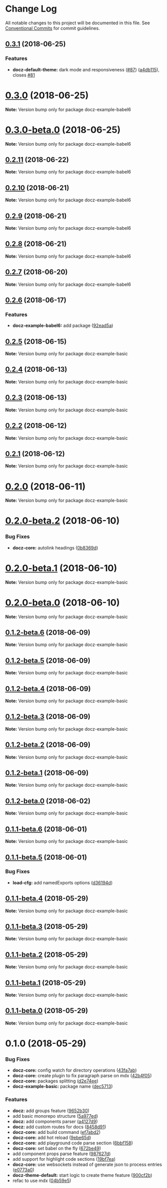 # Change Log

All notable changes to this project will be documented in this file.
See [Conventional Commits](https://conventionalcommits.org) for commit guidelines.

<a name="0.3.1"></a>
## [0.3.1](https://github.com/pedronauck/docz/compare/v0.2.11...v0.3.1) (2018-06-25)


### Features

* **docz-default-theme:** dark mode and responsiveness ([#87](https://github.com/pedronauck/docz/issues/87)) ([a4db115](https://github.com/pedronauck/docz/commit/a4db115)), closes [#81](https://github.com/pedronauck/docz/issues/81)




<a name="0.3.0"></a>
# [0.3.0](https://github.com/pedronauck/docz/compare/v0.3.0-beta.0...v0.3.0) (2018-06-25)




**Note:** Version bump only for package docz-example-babel6

<a name="0.3.0-beta.0"></a>
# [0.3.0-beta.0](https://github.com/pedronauck/docz/compare/v0.2.11...v0.3.0-beta.0) (2018-06-25)




**Note:** Version bump only for package docz-example-babel6

<a name="0.2.11"></a>
## [0.2.11](https://github.com/pedronauck/docz/compare/v0.2.10...v0.2.11) (2018-06-22)




**Note:** Version bump only for package docz-example-babel6

<a name="0.2.10"></a>
## [0.2.10](https://github.com/pedronauck/docz/compare/v0.2.9...v0.2.10) (2018-06-21)




**Note:** Version bump only for package docz-example-babel6

<a name="0.2.9"></a>
## [0.2.9](https://github.com/pedronauck/docz/compare/v0.2.8...v0.2.9) (2018-06-21)




**Note:** Version bump only for package docz-example-babel6

<a name="0.2.8"></a>
## [0.2.8](https://github.com/pedronauck/docz/compare/v0.2.7...v0.2.8) (2018-06-21)




**Note:** Version bump only for package docz-example-babel6

<a name="0.2.7"></a>
## [0.2.7](https://github.com/pedronauck/docz/compare/v0.2.6...v0.2.7) (2018-06-20)




**Note:** Version bump only for package docz-example-babel6

<a name="0.2.6"></a>
## [0.2.6](https://github.com/pedronauck/docz/compare/v0.2.5...v0.2.6) (2018-06-17)


### Features

* **docz-example-babel6:** add package ([92ead5a](https://github.com/pedronauck/docz/commit/92ead5a))




<a name="0.2.5"></a>
## [0.2.5](https://github.com/pedronauck/docz/compare/v0.2.4...v0.2.5) (2018-06-15)




**Note:** Version bump only for package docz-example-basic

<a name="0.2.4"></a>
## [0.2.4](https://github.com/pedronauck/docz/compare/v0.2.3...v0.2.4) (2018-06-13)




**Note:** Version bump only for package docz-example-basic

<a name="0.2.3"></a>
## [0.2.3](https://github.com/pedronauck/docz/compare/v0.2.2...v0.2.3) (2018-06-13)




**Note:** Version bump only for package docz-example-basic

<a name="0.2.2"></a>
## [0.2.2](https://github.com/pedronauck/docz/compare/v0.2.1...v0.2.2) (2018-06-12)




**Note:** Version bump only for package docz-example-basic

<a name="0.2.1"></a>
## [0.2.1](https://github.com/pedronauck/docz/compare/v0.2.0...v0.2.1) (2018-06-12)




**Note:** Version bump only for package docz-example-basic

<a name="0.2.0"></a>
# [0.2.0](https://github.com/pedronauck/docz/compare/v0.2.0-beta.2...v0.2.0) (2018-06-11)




**Note:** Version bump only for package docz-example-basic

<a name="0.2.0-beta.2"></a>
# [0.2.0-beta.2](https://github.com/doczjs/docz/compare/v0.2.0-beta.1...v0.2.0-beta.2) (2018-06-10)


### Bug Fixes

* **docz-core:** autolink headings ([0b8369d](https://github.com/doczjs/docz/commit/0b8369d))




<a name="0.2.0-beta.1"></a>
# [0.2.0-beta.1](https://github.com/doczjs/docz/compare/v0.2.0-beta.0...v0.2.0-beta.1) (2018-06-10)




**Note:** Version bump only for package docz-example-basic

<a name="0.2.0-beta.0"></a>
# [0.2.0-beta.0](https://github.com/doczjs/docz/compare/v0.1.2-beta.6...v0.2.0-beta.0) (2018-06-10)




**Note:** Version bump only for package docz-example-basic

<a name="0.1.2-beta.6"></a>
## [0.1.2-beta.6](https://github.com/doczjs/docz/compare/v0.1.2-beta.5...v0.1.2-beta.6) (2018-06-09)




**Note:** Version bump only for package docz-example-basic

<a name="0.1.2-beta.5"></a>
## [0.1.2-beta.5](https://github.com/doczjs/docz/compare/v0.1.2-beta.4...v0.1.2-beta.5) (2018-06-09)




**Note:** Version bump only for package docz-example-basic

<a name="0.1.2-beta.4"></a>
## [0.1.2-beta.4](https://github.com/doczjs/docz/compare/v0.1.2-beta.3...v0.1.2-beta.4) (2018-06-09)




**Note:** Version bump only for package docz-example-basic

<a name="0.1.2-beta.3"></a>
## [0.1.2-beta.3](https://github.com/doczjs/docz/compare/v0.1.2-beta.2...v0.1.2-beta.3) (2018-06-09)




**Note:** Version bump only for package docz-example-basic

<a name="0.1.2-beta.2"></a>
## [0.1.2-beta.2](https://github.com/doczjs/docz/compare/v0.1.2-beta.1...v0.1.2-beta.2) (2018-06-09)




**Note:** Version bump only for package docz-example-basic

<a name="0.1.2-beta.1"></a>
## [0.1.2-beta.1](https://github.com/doczjs/docz/compare/v0.1.2-beta.0...v0.1.2-beta.1) (2018-06-09)




**Note:** Version bump only for package docz-example-basic

<a name="0.1.2-beta.0"></a>
## [0.1.2-beta.0](https://github.com/doczjs/docz/compare/v0.1.1...v0.1.2-beta.0) (2018-06-02)




**Note:** Version bump only for package docz-example-basic

<a name="0.1.1-beta.6"></a>
## [0.1.1-beta.6](https://github.com/doczjs/docz/compare/v0.1.1-beta.5...v0.1.1-beta.6) (2018-06-01)




**Note:** Version bump only for package docz-example-basic

<a name="0.1.1-beta.5"></a>
## [0.1.1-beta.5](https://github.com/doczjs/docz/compare/v0.1.1-beta.4...v0.1.1-beta.5) (2018-06-01)


### Bug Fixes

* **load-cfg:** add namedExports options ([d36194d](https://github.com/doczjs/docz/commit/d36194d))




<a name="0.1.1-beta.4"></a>
## [0.1.1-beta.4](https://github.com/doczjs/docz/compare/v0.1.1-beta.3...v0.1.1-beta.4) (2018-05-29)




**Note:** Version bump only for package docz-example-basic

<a name="0.1.1-beta.3"></a>
## [0.1.1-beta.3](https://github.com/doczjs/docz/compare/v0.1.1-beta.2...v0.1.1-beta.3) (2018-05-29)




**Note:** Version bump only for package docz-example-basic

<a name="0.1.1-beta.2"></a>
## [0.1.1-beta.2](https://github.com/doczjs/docz/compare/v0.1.1-beta.0...v0.1.1-beta.2) (2018-05-29)




**Note:** Version bump only for package docz-example-basic

<a name="0.1.1-beta.1"></a>
## [0.1.1-beta.1](https://github.com/doczjs/docz/compare/v0.1.1-beta.0...v0.1.1-beta.1) (2018-05-29)




**Note:** Version bump only for package docz-example-basic

<a name="0.1.1-beta.0"></a>
## [0.1.1-beta.0](https://github.com/doczjs/docz/compare/v0.1.0...v0.1.1-beta.0) (2018-05-29)




**Note:** Version bump only for package docz-example-basic

<a name="0.1.0"></a>
# 0.1.0 (2018-05-29)


### Bug Fixes

* **docz-core:** config watch for directory operations ([43fa7ab](https://github.com/doczjs/docz/commit/43fa7ab))
* **docz-core:** create plugin to fix paragraph parse on mdx ([42b4f05](https://github.com/doczjs/docz/commit/42b4f05))
* **docz-core:** packages splitting ([d2e74ee](https://github.com/doczjs/docz/commit/d2e74ee))
* **docz-example-basic:** package name ([dec5713](https://github.com/doczjs/docz/commit/dec5713))


### Features

* **docz:** add groups feature ([9652b30](https://github.com/doczjs/docz/commit/9652b30))
* add basic monorepo structure ([5a977ed](https://github.com/doczjs/docz/commit/5a977ed))
* **docz:** add components parser ([a4127d9](https://github.com/doczjs/docz/commit/a4127d9))
* **docz:** add custom routes for docs ([8458d91](https://github.com/doczjs/docz/commit/8458d91))
* **docz-core:** add build command ([ef7abd2](https://github.com/doczjs/docz/commit/ef7abd2))
* **docz-core:** add hot reload ([9ebe65d](https://github.com/doczjs/docz/commit/9ebe65d))
* **docz-core:** add playground code parse section ([6bbf158](https://github.com/doczjs/docz/commit/6bbf158))
* **docz-core:** set babel on the fly ([672be49](https://github.com/doczjs/docz/commit/672be49))
* add component props parse feature ([987627d](https://github.com/doczjs/docz/commit/987627d))
* add support for highlight code sections ([19bf7ea](https://github.com/doczjs/docz/commit/19bf7ea))
* **docz-core:** use websockets instead of generate json to process entries ([e0773a0](https://github.com/doczjs/docz/commit/e0773a0))
* **docz-theme-default:** start logic to create theme feature ([900cf2b](https://github.com/doczjs/docz/commit/900cf2b))
* refac to use mdx ([04b59e5](https://github.com/doczjs/docz/commit/04b59e5))
